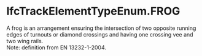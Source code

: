 IfcTrackElementTypeEnum.FROG
============================
A frog is an arrangement ensuring the intersection of two opposite running
edges of turnouts or diamond crossings and having one crossing vee and two
wing rails.  
Note: definition from EN 13232-1-2004.


